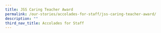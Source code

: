 ```yaml
---
title: JSS Caring Teacher Award
permalink: /our-stories/accolades-for-staff/jss-caring-teacher-award/
description: ""
third_nav_title: Accolades for Staff
---
```

